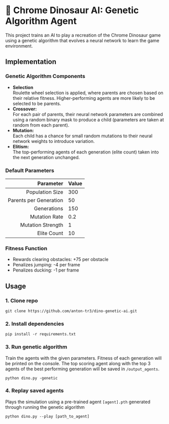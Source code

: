 # 🦖 Chrome Dinosaur AI: Genetic Algorithm Agent
This project trains an AI to play a recreation of the Chrome Dinosaur game using a genetic algorithm that evolves a neural network to learn the game environment. 

## Implementation

### Genetic Algorithm Components
- **Selection**  
Roulette wheel selection is applied, where parents are chosen based on their relative fitness. Higher-performing agents are more likely to be selected to be parents.
- **Crossover:**  
For each pair of parents, their neural network parameters are combined using a random binary mask to produce a child (parameters are taken at random from each parent).
- **Mutation:**  
Each child has a chance for small random mutations to their neural network weights to introduce variation.
- **Elitism:**  
The top-performing agents of each generation (elite count) taken into the next generation unchanged.


### Default Parameters
|              Parameter | Value |
| ---------------------: | :---- |
|        Population Size | 300   |
| Parents per Generation | 50    |
|            Generations | 150   |
|          Mutation Rate | 0.2   |
|      Mutation Strength | 1     |
|            Elite Count | 10    |

### Fitness Function
- Rewards clearing obstacles: +75 per obstacle
- Penalizes jumping: -4 per frame
- Penalizes ducking: -1 per frame

## Usage
### 1. Clone repo
 ```
 git clone https://github.com/anton-tr3/dino-genetic-ai.git
 ```

### 2. Install dependencies
```
pip install -r requirements.txt
```

### 3. Run genetic algorithm
Train the agents with the given parameters. Fitness of each generation will be printed on the console. The top scoring agent along with the top 3 agents of the best performing generation will be saved in `/output_agents`.
```
python dino.py -genetic
```

### 4. Replay saved agents
Plays the simulation using a pre-trained agent `[agent].pth` generated through running the genetic algorithm
```
python dino.py --play [path_to_agent]
```
